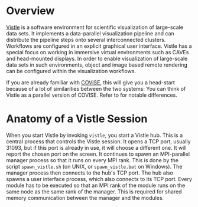 # Overview

[Vistle](https://vistle.io) is a software environment for scientific visualization of large-scale data sets. It implements a data-parallel visualization pipeline and can distribute the pipeline steps onto several interconnected clusters. Workflows are configured in an explicit graphical user interface. Vistle has a special focus on working in immersive virtual environments such as CAVEs and head-mounted displays. In order to enable visualization of large-scale data sets in such environments, object and image based remote rendering can be configured within the visualization workflows.

If you are already familiar with [COVISE](https://www.hlrs.de/covise/), this will give you a head-start because of a lot of similarities between the two systems: You can think of Vistle as a parallel version of COVISE. Refer to [](compare/covise.md) for notable differences.


# Anatomy of a Vistle Session

When you start Vistle by invoking `vistle`, you start a Vistle hub. This is a central process that controls the Vistle session. It opens a TCP port, usually 31093, but if this port is already in use, it will choose a different one. It will report the chosen port on the screen. It continues to spawn an MPI-parallel manager process so that it runs on every MPI rank. This is done by the script `spawn_vistle.sh` (on UNIX, or `spawn_vistle.bat` on Windows). The manager process then connects to the hub's TCP port. The hub also spawns a user interface process, which also connects to its TCP port. Every module has to be executed so that an MPI rank of the module runs on the same node as the same rank of the manager. This is required for shared memory communication between the manager and the modules.
